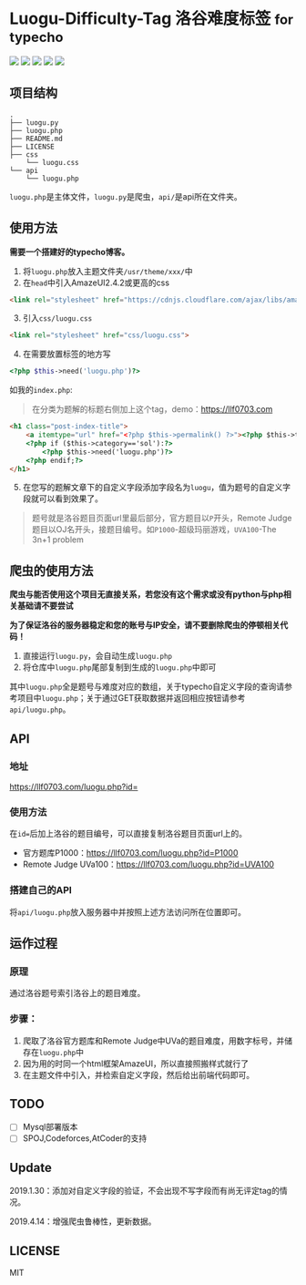 # Luogu-Difficulty-Tag 洛谷难度标签 <small> for typecho</small>

![](https://img.shields.io/badge/php-7.0-4F5B93.svg?style=flat-square)
![](https://img.shields.io/badge/typecho-1.2-467b96.svg?style=flat-square)
![](https://img.shields.io/badge/AmazeUI-2.4.2-10a0ea.svg?style=flat-square)
![](https://img.shields.io/badge/LICENSE-MIT-brightgreen.svg?style=flat-square)
![](https://img.shields.io/badge/update-2019.4.14-orange.svg?style=flat-square)

## 项目结构

```
.
├── luogu.py
├── luogu.php
├── README.md
├── LICENSE
├── css
    └── luogu.css
└── api
    └── luogu.php
```

``luogu.php``是主体文件，``luogu.py``是爬虫，``api/``是api所在文件夹。

## 使用方法

**需要一个搭建好的typecho博客。**

1. 将``luogu.php``放入主题文件夹``/usr/theme/xxx/``中
2. 在``head``中引入AmazeUI2.4.2或更高的css

```html
<link rel="stylesheet" href="https://cdnjs.cloudflare.com/ajax/libs/amazeui/2.7.2/css/amazeui.css">
```

3. 引入``css/luogu.css``

```html
<link rel="stylesheet" href="css/luogu.css">
```

4. 在需要放置标签的地方写

```php
<?php $this->need('luogu.php')?>
```

如我的``index.php``:

> 在分类为题解的标题右侧加上这个tag，demo：https://llf0703.com

```html
<h1 class="post-index-title">
    <a itemtype="url" href="<?php $this->permalink() ?>"><?php $this->title() ?></a>
    <?php if ($this->category=='sol'):?>
        <?php $this->need('luogu.php')?>
    <?php endif;?>
</h1>
```

5. 在您写的题解文章下的自定义字段添加字段名为``luogu``，值为题号的自定义字段就可以看到效果了。

> 题号就是洛谷题目页面url里最后部分，官方题目以``P``开头，Remote Judge题目以OJ名开头，接题目编号。如``P1000``-超级玛丽游戏，``UVA100``-The 3n+1 problem

## 爬虫的使用方法

**爬虫与能否使用这个项目无直接关系，若您没有这个需求或没有python与php相关基础请不要尝试**

**为了保证洛谷的服务器稳定和您的账号与IP安全，请不要删除爬虫的停顿相关代码！**

1. 直接运行``luogu.py``，会自动生成``luogu.php``
2. 将仓库中``luogu.php``尾部复制到生成的``luogu.php``中即可

其中``luogu.php``全是题号与难度对应的数组，关于typecho自定义字段的查询请参考项目中``luogu.php``；关于通过GET获取数据并返回相应按钮请参考``api/luogu.php``。

## API

### 地址

https://llf0703.com/luogu.php?id=

### 使用方法

在``id=``后加上洛谷的题目编号，可以直接复制洛谷题目页面url上的。

- 官方题库P1000：https://llf0703.com/luogu.php?id=P1000
- Remote Judge UVa100：https://llf0703.com/luogu.php?id=UVA100

### 搭建自己的API

将``api/luogu.php``放入服务器中并按照上述方法访问所在位置即可。

## 运作过程

### 原理

通过洛谷题号索引洛谷上的题目难度。

### 步骤：

1. 爬取了洛谷官方题库和Remote Judge中UVa的题目难度，用数字标号，并储存在``luogu.php``中
2. 因为用的时同一个html框架AmazeUI，所以直接照搬样式就行了
3. 在主题文件中引入，并检索自定义字段，然后给出前端代码即可。

## TODO

- [ ] Mysql部署版本
- [ ] SPOJ,Codeforces,AtCoder的支持

## Update

2019.1.30：添加对自定义字段的验证，不会出现不写字段而有尚无评定tag的情况。

2019.4.14：增强爬虫鲁棒性，更新数据。

## LICENSE

MIT